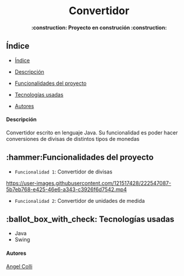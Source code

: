 <h1 align="center"> Convertidor </h1>
<h4 align="center"> :construction: Proyecto en construción :construction: </h4>

<h2 name="indice"> Índice </h2>

- [Índice](#indice)

- [Descripción](#descripcion)

- [Funcionalidades del proyecto](#funcionalidades-del-proyecto)

- [Tecnologías usadas](#tecnologias-usadas)

- [Autores](#autores)

<h4 name="descripcion"> Descripción </h4>
<p> Convertidor escrito en lenguaje Java. Su funcionalidad es poder hacer conversiones de divisas de distintos tipos de monedas</p>

<h2 name="funcionalidades-del-proyecto"> :hammer:Funcionalidades del proyecto </h2>

- `Funcionalidad 1`: Convertidor de divisas

https://user-images.githubusercontent.com/121517428/222547087-5b7eb768-e425-46e6-a343-c3926f6d7542.mp4

- `Funcionalidad 2`: Convertidor de unidades de medida

<h2 name="tecnologias-usadas"> :ballot_box_with_check: Tecnologías usadas </h2>

- Java
- Swing

<h4> Autores </h4>

<a href="https://github.com/NoxSlow99" target="_blank" name="autores"> Angel Colli </a>
